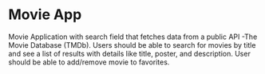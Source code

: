 # Movie App
 Movie Application with search field that fetches data from a public API -The Movie Database (TMDb). Users should be able to search for movies by title and see a list of results with details like title, poster, and description. User should be able to add/remove movie to favorites. 
